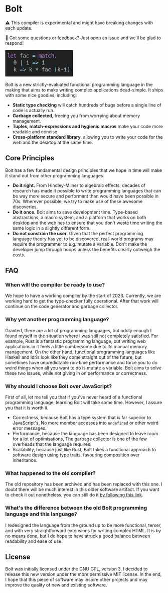 Bolt
====

⚠️ This compiler is experimental and might have breaking changes with each update.

💬 Got some questions or feedback? Just open an issue and we'll be glad to respond!

![sample code](https://github.com/boltlang/bolt/blob/main/assets/preview-fac.png?raw=true)

Bolt is a new strictly-evaluated functional programming language in the making
that aims to make writing complex applications dead-simple. It ships with some
nice goodies, including:

 - **Static type checking** will catch hundreds of bugs before a single line of
   code is actually run.
 - **Garbage collected**, freeing you from worrying about memory management.
 - **Tuples, match-expressions and hygienic macros** make your code more
   readable and concise.
 - **Cross-platform standard library**, allowing you to write your code for the
   web and the desktop at the same time.

## Core Principles

Bolt has a few fundamental design principles that we hope in time will make it
stand out from other programming languages.

 - **Do it right.** From Hindley-Milner to algebraic effects, decades
   of research has made it possible to write programming languages that can be
   way more secure and performant than would have been possible in 70s.
   Wherever possible, we try to make use of these awesome discoveries.
 - **Do it once.** Bolt aims to save development time. Type-based abstractions,
   a macro system, and a platform that works on both desktop and the web has to
   ensure that you don't waste time writing the same logic in a slightly
   different form.
 - **Do not constrain the user.** Given that the perfect programming language
   theory has yet to be discovered, real-world programs may require the
   programmer to e.g. mutate a variable. Don't make the developer jump through
   hoops unless the benefits clearly outweigh the costs.


## FAQ

### When will the compiler be ready to use?

We hope to have a working compiler by the start of 2023. Currently, we are
working hard to get the type-checker fully operational. After that work will
continue on the code generator and garbage collector.

### Why yet another programming language?

Granted, there are a lot of programming languages, but oddly enough I found
myself in the situation where I was still not completely satisfied. For
example, Rust is a fantastic programming language, but writing web applications
in it feels a little cumbersome due to its manual memory management. On the
other hand, functional programming languages like Haskell and Idris look like
they come straight out of the future, but sometimes have unpredictable run-time
performance and force you to do weird things when all you want to do is mutate
a variable. Bolt aims to solve these two issues, while not giving in on
performance or correctness.

### Why should I choose Bolt over JavaScript?

First of all, let me tell you that if you've never heard of a functional
programming language, learning Bolt will take some time. However, I assure you
that it is worth it.

 - Correctness, because Bolt has a type system that is far superior to
   JavaScript's. No more member accesses into `undefined` or other weird error
   messages.
 - Performance, because the language has been designed to leave room for a lot
   of optimisations. The garbage collector is one of the few overheads that the
   language requires.
 - Scalability, because just like Rust, Bolt takes a functional approach to
   software design using type traits, favouring composition over inheritance.

### What happened to the old compiler?

The old repository has been archived and has been replaced with this one. I
doubt there will be much interest in this older software artifact. If you want
to check it out nonetheless, you can still do it [by following this link][1].

[1]: https://github.com/boltlang/BoltJS

### What's the difference between the old Bolt programming language and this language?

I redesigned the language from the ground up to be more functional, terser, and
with very straightforward extensions for writing complex HTML. It is by no
means done, but I do hope to have struck a good balance between readability and
ease of use.

## License

Bolt was initially licensed under the GNU GPL, version 3. I decided to release this new
version under the more permissive MIT license. In the end, I hope that this
piece of software may inspire other projects and may improve the quality of new
and existing software.

